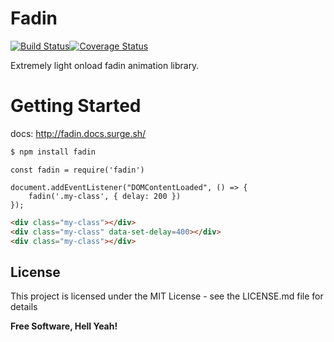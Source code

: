 # Fadin

[![Build Status](https://travis-ci.org/dev-warner/fadin.svg?branch=master)](https://travis-ci.org/dev-warner/fadin)[![Coverage Status](https://coveralls.io/repos/github/dev-warner/fadin/badge.svg?branch=master)](https://coveralls.io/github/dev-warner/fadin?branch=master)


Extremely light onload fadin animation library.

# Getting Started

docs: http://fadin.docs.surge.sh/

```sh
$ npm install fadin
```

```node
const fadin = require('fadin')

document.addEventListener("DOMContentLoaded", () => {
    fadin('.my-class', { delay: 200 })
});

```
```html
<div class="my-class"></div>
<div class="my-class" data-set-delay=400></div>
<div class="my-class"></div>
```

License
----

This project is licensed under the MIT License - see the LICENSE.md file for details

**Free Software, Hell Yeah!**

